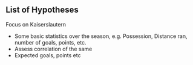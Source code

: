 **List of Hypotheses**  
--  
Focus on Kaiserslautern
* Some basic statistics over the season, e.g. Possession, Distance ran, number of goals, points, etc.
* Assess correlation of the same
* Expected goals, points etc